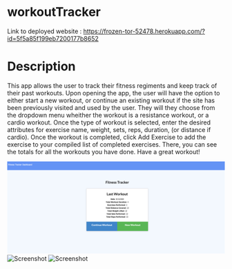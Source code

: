 # workoutTracker

Link to deployed website : https://frozen-tor-52478.herokuapp.com/?id=5f5a85f199eb7200177b8652

# Description

This app allows the user to track their fitness regiments and keep track of their past workouts.  Upon opening the app, the user will have the option to either start a new workout, or continue an existing workout if the site has been previously visited and used by the user.  They will they choose from the dropdown menu wheither the workout is a resistance workout, or a cardio workout.  Once the type of workout is selected, enter the desired attributes for exercise name, weight, sets, reps, duration, (or distance if cardio). Once the workout is completed, click Add Exercise to add the exercise to your compiled list of completed exercises.  There, you can see the totals for all the workouts you have done. Have a great workout!

![Screenshot](./public/screenshots/workout1.png)
![Screenshot](./public/photos/screenshot/burgers.png)
![Screenshot](./public/photos/screenshot/burgers.png)
